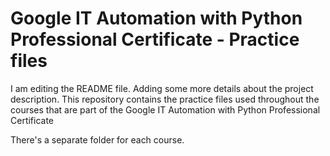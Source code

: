 # Google IT Automation with Python Professional Certificate - Practice files

I am editing the README file. Adding some more details about the project description.
This repository contains the practice files used throughout the courses that are
part of the Google IT Automation with Python Professional Certificate

There's a separate folder for each course.


